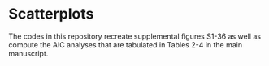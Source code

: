 # Scatterplots

The codes in this repository recreate supplemental figures S1-36 as well as compute the AIC analyses that are tabulated in Tables 2-4 in the main manuscript. 
